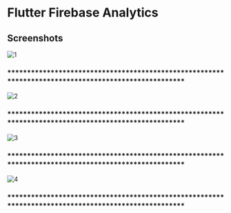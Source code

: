 # Flutter Firebase Analytics 

## Screenshots 
![1](https://github.com/user-attachments/assets/b7c9615e-213d-4a01-99cf-82a25a72c036)
### **************************************************************************************************** 
![2](https://github.com/user-attachments/assets/acb3d993-8ed5-4e87-9a4c-36740632da07)
### ****************************************************************************************************  
![3](https://github.com/user-attachments/assets/e6c70a98-aac3-4aad-8dc1-96f7c5030996)
### **************************************************************************************************** 
![4](https://github.com/user-attachments/assets/88f9472e-a5ad-485c-a01a-db4f06212f66)
### **************************************************************************************************** 

